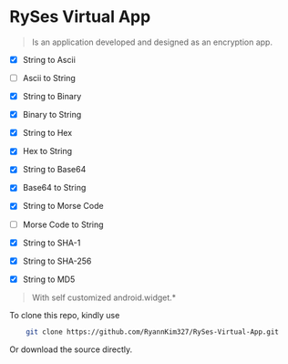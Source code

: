 # RySes Virtual App
> Is an application developed and designed as an encryption app.

- [x] String to Ascii

- [ ] Ascii to String
  
- [x] String to Binary

- [x] Binary to String

- [x] String to Hex

- [x] Hex to String

- [x] String to Base64

- [x] Base64 to String

- [x] String to Morse Code

- [ ] Morse Code to String
  
- [x] String to SHA-1

- [x] String to SHA-256

- [x] String to MD5


> With self customized android.widget.*

To clone this repo, kindly use
```bash
    git clone https://github.com/RyannKim327/RySes-Virtual-App.git
```
Or download the source directly.
